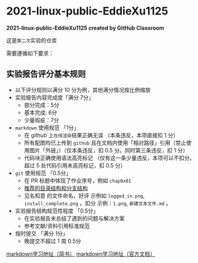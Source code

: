 # 2021-linux-public-EddieXu1125
**2021-linux-public-EddieXu1125 created by GitHub Classroom**

这是`第二次`实验的仓库

需要遵循如下要求：

## 实验报告评分基本规则
- 以下评分规则以满分 10 分为例，其他满分情况按比例缩放
- 实验报告内容完成度「满分 7分」
  - 部分完成：5分
  - 基本完成: 6分
  - 少量瑕疵：7分
- `markdown` 使用规范 「1分」
  - 在 github 上`在线渲染`结果正确无误 （本条违反，本项直接扣 1 分）
  - 所有配图均已上传到 `github` 且在文档内使用「相对路径」引用（禁止使用图片「外链」）（仅本条违反，扣 0.5 分。同时第三条违反，扣 1 分）
  - 代码块正确使用语法高亮标记 （仅有这一条少量违反，本项可以不扣分。超过 5 处代码引用未高亮标记，扣 0.5 分）
- `git` 使用规范 「0.5分」
  - 在 PR 标题中体现了作业序号，例如 `chap0x01`
  - [推荐的目录结构和分支结构](https://c4pr1c3.github.io/cuc-ns/chap0x01/exp.html)
  - 见名知意 的文件命名，好评 示例如 `logged_in.png`, `install_complete.png` 。扣分 示例：`1.png`, `新建文本文件.md` 。
- 实验报告结构规范性程度 「0.5分」
  - 在实验报告末总结了遇到的问题与解决方案
  - 参考文献/资料引用标准规范
- 按时提交 「满分 1分」
  - 晚提交不超过 1 周 0.5分
  

[markdown学习地址（简书）](https://www.jianshu.com/p/399e5a3c7cc5)
[markdown学习地址（官方文档）](https://markdown-zh.readthedocs.io/en/latest/)
